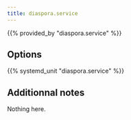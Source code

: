 ```yaml
---
title: diaspora.service
---
```


{{% provided_by "diaspora.service" %}}

## Options

{{% systemd_unit "diaspora.service" %}}

## Additionnal notes

Nothing here.